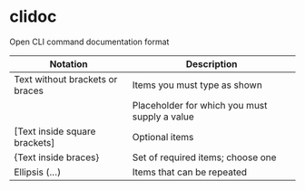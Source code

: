 # clidoc
Open CLI command documentation format

| Notation | Description |
|---|---|
| Text without brackets or braces | Items you must type as shown |
| <Text inside angle brackets> | Placeholder for which you must supply a value |
| [Text inside square brackets] | Optional items |
| {Text inside braces} | Set of required items; choose one |
| Ellipsis (…) | Items that can be repeated |
